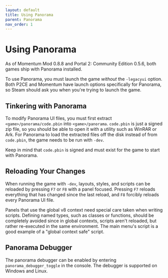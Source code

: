 ```yaml
---
layout: default
title: Using Panorama
parent: Panorama
nav_order: 1
---
```


# Using Panorama

As of Momentum Mod 0.8.8 and Portal 2: Community Edition 0.5.6, both games ship with Panorama installed. 

To use Panorama, you must launch the game *without* the `-legacyui` option. Both P2CE and Momentum have launch options specifically for Panorama, so Steam should ask you when you're trying to launch the game. 

## Tinkering with Panorama

To modify Panorama UI files, you must first extract `<game>/panorama/code.pbin` into `<game>/panorama`. 
`code.pbin` is just a signed zip file, so you should be able to open it with a utility such as WinRAR or Ark. 
For Panorama to load the extracted files off the disk instead of from `code.pbin`, the game needs to be 
run with `-dev`. 

Keep in mind that `code.pbin` is signed and must exist for the game to start with Panorama.

## Reloading Your Changes

When running the game with `-dev`, layouts, styles, and scripts can be reloaded by pressing `F7` or `F8` with a panel focused.
Pressing `F7` reloads everything that has changed since the last reload, and `F8` forcibly reloads every Panorama UI file.

Panels that use the global v8 context need special care taken when writing scripts.
Defining named types, such as classes or functions, should be completely avoided since in global contexts,
scripts aren't reloaded, but rather re-executed in the same environment. The main menu's script is a 
good example of a "global context safe" script.

## Panorama Debugger

The panorama debugger can be enabled by entering `panorama_debugger_toggle` in the console.
The debugger is supported on Windows and Linux.